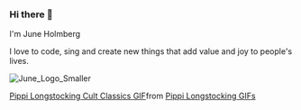 ### Hi there 👋
I'm June Holmberg

I love to code, sing and create new things that add value and joy to people's lives.  

![June_Logo_Smaller](https://user-images.githubusercontent.com/94821167/158715920-ccb81092-9c68-4482-9411-6b40388e9449.png)

<div class="tenor-gif-embed" data-postid="11422401" data-share-method="host" data-aspect-ratio="1.33333" data-width="100%"><a href="https://tenor.com/view/pippi-longstocking-cult-classics-childrens-films-fun-kid-movies-gif-11422401">Pippi Longstocking Cult Classics GIF</a>from <a href="https://tenor.com/search/pippi+longstocking-gifs">Pippi Longstocking GIFs</a></div> <script type="text/javascript" async src="https://tenor.com/embed.js"></script>





<!--
**jmch-git/jmch-git** is a ✨ _special_ ✨ repository because its `README.md` (this file) appears on your GitHub profile.

Here are some ideas to get you started:

- 🔭 I’m currently working on ...
- 🌱 I’m currently learning ...
- 👯 I’m looking to collaborate on ...
- 🤔 I’m looking for help with ...
- 💬 Ask me about ...
- 📫 How to reach me: ...
- 😄 Pronouns: ...
- ⚡ Fun fact: ...
-->
